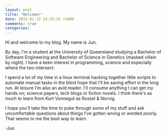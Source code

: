 ```yaml
---
layout: post
title: "Welcome!"
date: 2015-01-12 14:35:52 +1000
comments: true
categories: 
---
```


Hi and welcome to my blog. My name is Jun.

By day, I'm a student at the University of Queensland studying a 
Bachelor of Software Engineering and Bachelor of Science in Genetics
(masked villain by night). I have a keen interest in programming, science 
and especially where the two intersect.

I spend a lot of my time in a linux terminal hacking together little
scripts to automate manual tasks in the blind hope that I'll be saving
effort in the long run.
At leisure I'm also an avid reader. I'll consume anything I can get my
hands on; science papers, tech blogs or fiction novels. I think
there's as much to learn from Kurt Vonnegut as Russel &amp; Norvig.

I hope you'll take the time to poke through some of my stuff and 
ask uncomfortable questions about things I've gotten wrong or worded
poorly. That seems to me the best way to learn.

-Jun

<!---
First time here? Reverse chronological ordering..


-->
